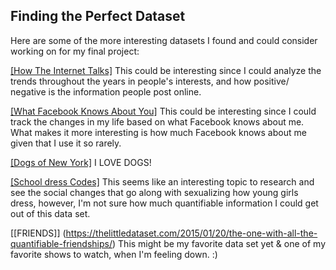 <h2>Finding the Perfect Dataset</h2>

Here are some of the more interesting datasets I found and could consider working on for my final project:

[[How The Internet Talks]](https://projects.fivethirtyeight.com/reddit-ngram/?keyword=lol.win.omg.cute.fail.wtf&start=20071015&end=20170731&smoothing=10) This could be interesting since I could analyze the trends throughout the years in people's interests, and how positive/ negative is the information people post online.


[[What Facebook Knows About You]](https://www.propublica.org/article/breaking-the-black-box-what-facebook-knows-about-you) This could be interesting since I could track the changes in my life based on what Facebook knows about me. What makes it more interesting is how much Facebook knows about me given that I use it so rarely.

[[Dogs of New York]](http://a816-dohbesp.nyc.gov/IndicatorPublic/dognames/) I LOVE DOGS!

[[School dress Codes]](https://pudding.cool/2019/02/dress-code-sexualization/) This seems like an interesting topic to research and see the social changes that go along with sexualizing how young girls dress, however, I'm not sure how much quantifiable information I could get out of this data set.

[[FRIENDS]] (https://thelittledataset.com/2015/01/20/the-one-with-all-the-quantifiable-friendships/) This might be my favorite data set yet & one of my favorite shows to watch, when I'm feeling down. :)
